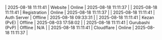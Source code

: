 | 2025-08-18 11:11:41 | Website | Online | 2025-08-18 11:11:37 |
| 2025-08-18 11:11:41 | Registration | Online | 2025-08-18 11:11:37 |
| 2025-08-18 11:11:41 | Auth Server | Offline | 2025-08-18 09:33:31 |
| 2025-08-18 11:11:41 | Kezan (PvE) | Offline | 2025-08-03 17:58:02 |
| 2025-08-18 11:11:41 | Gurubashi (PvP) | Offline | N/A |
| 2025-08-18 11:11:41 | Cloudflare | Online | 2025-08-18 11:11:37 |
